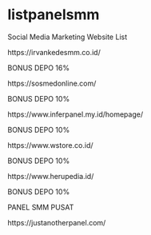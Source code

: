 # listpanelsmm
Social Media Marketing Website List
<p>https://irvankedesmm.co.id/</p>
<p>BONUS DEPO 16%</p>
  
<p>https://sosmedonline.com/</p>
<p>BONUS DEPO 10%</p>

<p>https://www.inferpanel.my.id/homepage/</p>
<p>BONUS DEPO 10%</p>

<p>https://www.wstore.co.id/</p>
<p>BONUS DEPO 10%</p>

<p>https://www.herupedia.id/</p>
<p>BONUS DEPO 10%</p>


<p>PANEL SMM PUSAT</p>
<p>https://justanotherpanel.com/</p>
